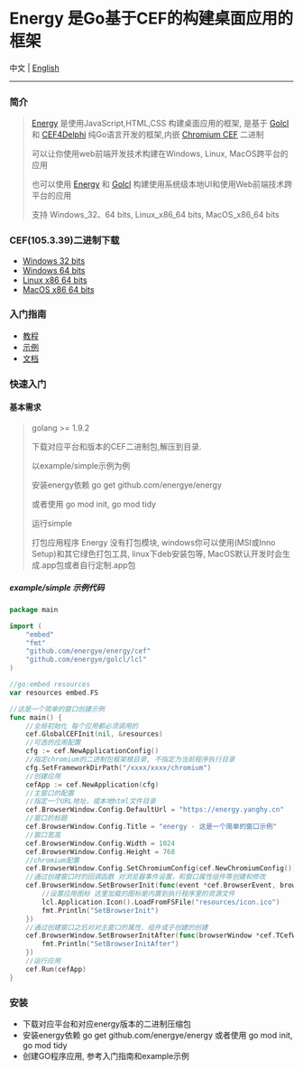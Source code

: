 # Energy 是Go基于CEF的构建桌面应用的框架
中文 |
[English](https://github.com/energye/energy/blob/main/README.en-US.md)

---
### 简介
> [Energy](https://github.com/energye/energy) 是使用JavaScript,HTML,CSS 构建桌面应用的框架, 是基于 [Golcl](https://github.com/energye/golcl) 和 [CEF4Delphi](https://patreon.com/salvadordf) 纯Go语言开发的框架,内嵌 [Chromium CEF](https://bitbucket.org/chromiumembedded/cef) 二进制
>
> 可以让你使用web前端开发技术构建在Windows, Linux, MacOS跨平台的应用
>
> 也可以使用 [Energy](https://github.com/energye/energy) 和 [Golcl](https://github.com/energye/golcl) 构建使用系统级本地UI和使用Web前端技术跨平台的应用
>
> 支持 Windows_32、64 bits, Linux_x86_64 bits, MacOS_x86_64 bits

### CEF(105.3.39)二进制下载
* [Windows 32 bits](https://cef-builds.spotifycdn.com/cef_binary_105.3.39%2Bg2ec21f9%2Bchromium-105.0.5195.127_windows32.tar.bz2)
* [Windows 64 bits](https://cef-builds.spotifycdn.com/cef_binary_105.3.39%2Bg2ec21f9%2Bchromium-105.0.5195.127_windows64.tar.bz2)
* [Linux x86 64 bits](https://cef-builds.spotifycdn.com/cef_binary_105.3.39%2Bg2ec21f9%2Bchromium-105.0.5195.127_linux64.tar.bz2)
* [MacOS x86 64 bits](https://cef-builds.spotifycdn.com/cef_binary_105.3.39%2Bg2ec21f9%2Bchromium-105.0.5195.127_macosx64.tar.bz2)

### 入门指南
* [教程]()
* [示例]()
* [文档]()

### 快速入门
#### 基本需求
> golang >= 1.9.2
>
> 下载对应平台和版本的CEF二进制包,解压到目录.
>
> 以example/simple示例为例
>
> 安装energy依赖 go get github.com/energye/energy
>
> 或者使用 go mod init, go mod tidy
>
> 运行simple
>
> 打包应用程序 Energy 没有打包模块, windows你可以使用(MSI或Inno Setup)和其它绿色打包工具, linux下deb安装包等, MacOS默认开发时会生成.app包或者自行定制.app包

##### example/simple 示例代码
```go
package main

import (
	"embed"
	"fmt"
	"github.com/energye/energy/cef"
	"github.com/energye/golcl/lcl"
)

//go:embed resources
var resources embed.FS

//这是一个简单的窗口创建示例
func main() {
	//全局初始化 每个应用都必须调用的
	cef.GlobalCEFInit(nil, &resources)
	//可选的应用配置
	cfg := cef.NewApplicationConfig()
	//指定chromium的二进制包框架根目录, 不指定为当前程序执行目录
	cfg.SetFrameworkDirPath("/xxxx/xxxx/chromium")
	//创建应用
	cefApp := cef.NewApplication(cfg)
	//主窗口的配置
	//指定一个URL地址，或本地html文件目录
	cef.BrowserWindow.Config.DefaultUrl = "https://energy.yanghy.cn"
	//窗口的标题
	cef.BrowserWindow.Config.Title = "energy - 这是一个简单的窗口示例"
	//窗口宽高
	cef.BrowserWindow.Config.Width = 1024
	cef.BrowserWindow.Config.Height = 768
	//chromium配置
	cef.BrowserWindow.Config.SetChromiumConfig(cef.NewChromiumConfig())
	//通过创建窗口时的回调函数 对浏览器事件设置，和窗口属性组件等创建和修改
	cef.BrowserWindow.SetBrowserInit(func(event *cef.BrowserEvent, browserWindow *cef.TCefWindowInfo) {
		//设置应用图标 这里加载的图标是内置到执行程序里的资源文件
		lcl.Application.Icon().LoadFromFSFile("resources/icon.ico")
		fmt.Println("SetBrowserInit")
	})
	//通过创建窗口之后对对主窗口的属性、组件或子创建的创建
	cef.BrowserWindow.SetBrowserInitAfter(func(browserWindow *cef.TCefWindowInfo) {
		fmt.Println("SetBrowserInitAfter")
	})
	//运行应用
	cef.Run(cefApp)
}
```
### 安装
* 下载对应平台和对应energy版本的二进制压缩包
* 安装energy依赖 go get github.com/energye/energy 或者使用 go mod init, go mod tidy
* 创建GO程序应用, 参考入门指南和example示例
